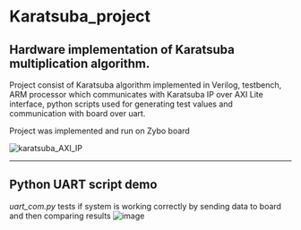 # Karatsuba_project
Hardware implementation of Karatsuba multiplication algorithm.
---
Project consist of Karatsuba algorithm implemented in Verilog, testbench, ARM processor which communicates with Karatsuba IP over AXI Lite interface, python scripts used for generating test values and communication with board over uart.

Project was implemented and run on Zybo board

![karatsuba_AXI_IP](https://github.com/maj77/Karatsuba_project/assets/38226349/95ddec96-8038-459c-a628-68c46d87cf79)

---
## Python UART script demo
_uart_com.py_ tests if system is working correctly by sending data to board and then comparing results
 ![image](https://github.com/maj77/Karatsuba_project/assets/38226349/9299ee81-8d94-4a7e-aa3a-115e4b4e4c85)
